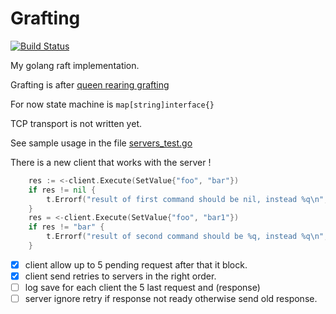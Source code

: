 Grafting 
==========

[![Build Status](https://travis-ci.org/barakb/grafting.svg?branch=master)](https://travis-ci.org/barakb/grafting)

My golang raft implementation.

Grafting is after [queen rearing grafting](http://www.nsqba.com/graftingtipsinfo.html)

For now state machine is `map[string]interface{}`

TCP transport is not written yet.

See sample usage in the file [servers_test.go](https://github.com/barakb/grafting/blob/master/servers_test.go)

There is a new client that works with the server !

```Go
	res := <-client.Execute(SetValue{"foo", "bar"})
	if res != nil {
		t.Errorf("result of first command should be nil, instead %q\n", res)
	}
	res = <-client.Execute(SetValue{"foo", "bar1"})
	if res != "bar" {
		t.Errorf("result of second command should be %q, instead %q\n", "bar", res)
	}
```

- [x] client allow up to 5 pending request after that it block.
- [x] client send retries to servers in the right order.
- [ ] log save for each client the 5 last request and (response)
- [ ] server ignore retry if response not ready otherwise send old response.
